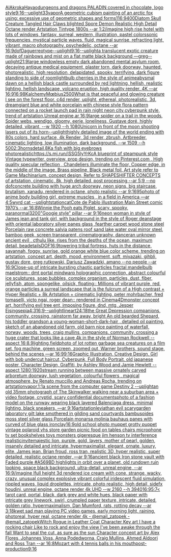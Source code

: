 [AlAkroka](https://www.ebank.nz/aiartgenerator?category=AlAkroka)[Hayao](https://www.ebank.nz/aiartgenerator?category=Hayao)[dungeons and dragons PALADIN covered in chocolate, logo style](https://www.ebank.nz/aiartgenerator?category=dungeons%20and%20dragons%20PALADIN%20covered%20in%20chocolate%2C%20logo%20style)[9:16](https://www.ebank.nz/aiartgenerator?category=9%3A16)[--uplight](https://www.ebank.nz/aiartgenerator?category=--uplight)[33](https://www.ebank.nz/aiartgenerator?category=33)[vapor](https://www.ebank.nz/aiartgenerator?category=vapor)[A geometric cubism painting of an arctic fox using: excessive use of geometric shapes and forms](https://www.ebank.nz/aiartgenerator?category=A%20geometric%20cubism%20painting%20of%20an%20arctic%20fox%20using%3A%20excessive%20use%20of%20geometric%20shapes%20and%20forms)[1](https://www.ebank.nz/aiartgenerator?category=1)[16:9](https://www.ebank.nz/aiartgenerator?category=16%3A9)[400](https://www.ebank.nz/aiartgenerator?category=400)[Diatom Skull Creature Tangled Hair Claws blighted Spore Demon Realistic High Detail Octane render Artstation Tintype 1800s --ar 1:2](https://www.ebank.nz/aiartgenerator?category=Diatom%20Skull%20Creature%20Tangled%20Hair%20Claws%20blighted%20Spore%20Demon%20Realistic%20High%20Detail%20Octane%20render%20Artstation%20Tintype%201800s%20--ar%201%3A2)[/imagine high rise hotel with lots of windows, fantasy, surreal, western, illustration, pastel colors](https://www.ebank.nz/aiartgenerator?category=/imagine%20high%20rise%20hotel%20with%20lots%20of%20windows%2C%20fantasy%2C%20surreal%2C%20western%2C%20illustration%2C%20pastel%20colors)[sonic frequencies, mystical particle waves, fluid, magical sunrise, refracting light, vibrant, macro photography, psychedelic, octane --ar 16:9](https://www.ebank.nz/aiartgenerator?category=sonic%20frequencies%2C%20mystical%20particle%20waves%2C%20fluid%2C%20magical%20sunrise%2C%20refracting%20light%2C%20vibrant%2C%20macro%20photography%2C%20psychedelic%2C%20octane%20--ar%2016%3A9)[dof](https://www.ebank.nz/aiartgenerator?category=dof)[Daguerreotype](https://www.ebank.nz/aiartgenerator?category=Daguerreotype)[--uplight](https://www.ebank.nz/aiartgenerator?category=--uplight)[9:16](https://www.ebank.nz/aiartgenerator?category=9%3A16)[--uplight](https://www.ebank.nz/aiartgenerator?category=--uplight)[a translucent exotic creature made of rainbows and mist on a flat matte black background —greg](https://www.ebank.nz/aiartgenerator?category=a%20translucent%20exotic%20creature%20made%20of%20rainbows%20and%20mist%20on%20a%20flat%20matte%20black%20background%20%E2%80%94greg)[--uplight](https://www.ebank.nz/aiartgenerator?category=--uplight)[21:9](https://www.ebank.nz/aiartgenerator?category=21%3A9)[large windowless empty dark abandoned mental asylum room, decaying antique medical equipment, plaster torn, dark doorway, haunted, photorealistic, high resolution, delapidated, spooky, terrifying, dark figure standing to side of room](https://www.ebank.nz/aiartgenerator?category=large%20windowless%20empty%20dark%20abandoned%20mental%20asylum%20room%2C%20decaying%20antique%20medical%20equipment%2C%20plaster%20torn%2C%20dark%20doorway%2C%20haunted%2C%20photorealistic%2C%20high%20resolution%2C%20delapidated%2C%20spooky%2C%20terrifying%2C%20dark%20figure%20standing%20to%20side%20of%20room)[lightbulb cherries in the style of anime](https://www.ebank.nz/aiartgenerator?category=lightbulb%20cherries%20in%20the%20style%20of%20anime)[abysmal dawn on a hellish black castle surrounded by red lightning, hellish, realistic lighting, hellish landscape, volcano eruption, high quality render, 4K —ar 16:9](https://www.ebank.nz/aiartgenerator?category=abysmal%20dawn%20on%20a%20hellish%20black%20castle%20surrounded%20by%20red%20lightning%2C%20hellish%2C%20realistic%20lighting%2C%20hellish%20landscape%2C%20volcano%20eruption%2C%20high%20quality%20render%2C%204K%20%E2%80%94ar%2016%3A9)[16:9](https://www.ebank.nz/aiartgenerator?category=16%3A9)[8K](https://www.ebank.nz/aiartgenerator?category=8K)[alchemy](https://www.ebank.nz/aiartgenerator?category=alchemy)[Mœbius](https://www.ebank.nz/aiartgenerator?category=M%C5%93bius)[2500](https://www.ebank.nz/aiartgenerator?category=2500)[What is that peaceful and glowing creature I see on the forest floor. c4d render, uplight,  ethereal, photorealistic, 3d,  dream](https://www.ebank.nz/aiartgenerator?category=What%20is%20that%20peaceful%20and%20glowing%20creature%20I%20see%20on%20the%20forest%20floor.%20c4d%20render%2C%20uplight%2C%20%20ethereal%2C%20photorealistic%2C%203d%2C%20%20dream)[giant blue and white porcelain with chinese style flora pattern connected on a rocket launch pad in rain night neon city,cyberpunk style, trend of artstation,Unreal engine,ar 16:9](https://www.ebank.nz/aiartgenerator?category=giant%20blue%20and%20white%20porcelain%20with%20chinese%20style%20flora%20pattern%20connected%20on%20a%20rocket%20launch%20pad%20in%20rain%20night%20neon%20city%2Ccyberpunk%20style%2C%20trend%20of%20artstation%2CUnreal%20engine%2Car%2016%3A9)[large spider on a trail in the woods, Spider webs, wendigo, gloomy, eerie, loneliness, Gustave doré, highly detailed, vibrant, --w 1920 --h 1080](https://www.ebank.nz/aiartgenerator?category=large%20spider%20on%20a%20trail%20in%20the%20woods%2C%20Spider%20webs%2C%20wendigo%2C%20gloomy%2C%20eerie%2C%20loneliness%2C%20Gustave%20dor%C3%A9%2C%20highly%20detailed%2C%20vibrant%2C%20--w%201920%20--h%201080)[Unicorn in front of the moon shooting lasers out of its horn](https://www.ebank.nz/aiartgenerator?category=Unicorn%20in%20front%20of%20the%20moon%20shooting%20lasers%20out%20of%20its%20horn)[--uplight](https://www.ebank.nz/aiartgenerator?category=--uplight)[highly detailed image of the world ending with 80s colors, hard surface, 4k Render, 3d render, zbrush, Artbreeder, cinematic lighting, low illumination, dark background. --w 1509 --h 500](https://www.ebank.nz/aiartgenerator?category=highly%20detailed%20image%20of%20the%20world%20ending%20with%2080s%20colors%2C%20hard%20surface%2C%204k%20Render%2C%203d%20render%2C%20zbrush%2C%20Artbreeder%2C%20cinematic%20lighting%2C%20low%20illumination%2C%20dark%20background.%20--w%201509%20--h%20500)[2:3](https://www.ebank.nz/aiartgenerator?category=2%3A3)[horns](https://www.ebank.nz/aiartgenerator?category=horns)[detail](https://www.ebank.nz/aiartgenerator?category=detail)[,8K](https://www.ebank.nz/aiartgenerator?category=%2C8K)[a fish with big eyebrows photorealistic](https://www.ebank.nz/aiartgenerator?category=a%20fish%20with%20big%20eyebrows%20photorealistic)[<https://s.mj.run/iSSG5lyYrKc>](https://www.ebank.nz/aiartgenerator?category=%3Chttps%3A//s.mj.run/iSSG5lyYrKc%3E)[A blueprint of steampunk style Vintage typewriter,  overview, prop design,  trending on Pinterest.com  , High quality specular reflection ,  Chandeliers illuminate the floor, Copper  edge, in the middle of the image, Brass pipeline,  Black metal foil,  Art style refer to Game Machinarium.  concept design, Refer to SHAPESHIFTER CONCEPTS  of artstation, cinematic,  8k, high detailed,  post processing    --ar 5:9   --no dof](https://www.ebank.nz/aiartgenerator?category=A%20blueprint%20of%20steampunk%20style%20Vintage%20typewriter%2C%20%20overview%2C%20prop%20design%2C%20%20trending%20on%20Pinterest.com%20%20%2C%20High%20quality%20specular%20reflection%20%2C%20%20Chandeliers%20illuminate%20the%20floor%2C%20Copper%20%20edge%2C%20in%20the%20middle%20of%20the%20image%2C%20Brass%20pipeline%2C%20%20Black%20metal%20foil%2C%20%20Art%20style%20refer%20to%20Game%20Machinarium.%20%20concept%20design%2C%20Refer%20to%20SHAPESHIFTER%20CONCEPTS%20%20of%20artstation%2C%20cinematic%2C%20%208k%2C%20high%20detailed%2C%20%20post%20processing%20%20%20%20--ar%205%3A9%20%20%20--no%20dof)[concrete building with huge arch doorway, neon signs, big staircase, brutalism, xanadu, rendered in octane, photo realistic --ar 9:16](https://www.ebank.nz/aiartgenerator?category=concrete%20building%20with%20huge%20arch%20doorway%2C%20neon%20signs%2C%20big%20staircase%2C%20brutalism%2C%20xanadu%2C%20rendered%20in%20octane%2C%20photo%20realistic%20--ar%209%3A16)[95](https://www.ebank.nz/aiartgenerator?category=95)[photo of anime body building girl, extreme muscles , in a field in America —ar 4:5](https://www.ebank.nz/aiartgenerator?category=photo%20of%20anime%20body%20building%20girl%2C%20extreme%20muscles%20%2C%20in%20a%20field%20in%20America%20%E2%80%94ar%204%3A5)[wyrd cat --uplight](https://www.ebank.nz/aiartgenerator?category=wyrd%20cat%20--uplight)[station](https://www.ebank.nz/aiartgenerator?category=station)[cat](https://www.ebank.nz/aiartgenerator?category=cat)[Cote de Pablo illustration Main Street comic 1970’s --ar 16:8](https://www.ebank.nz/aiartgenerator?category=Cote%20de%20Pablo%20illustration%20Main%20Street%20comic%201970%E2%80%99s%20--ar%2016%3A8)[Winnie the Pooh eats Piglet, scary, spooky, paranormal](https://www.ebank.nz/aiartgenerator?category=Winnie%20the%20Pooh%20eats%20Piglet%2C%20scary%2C%20spooky%2C%20paranormal)[3200](https://www.ebank.nz/aiartgenerator?category=3200)["Googie style" pillar --ar 9:16](https://www.ebank.nz/aiartgenerator?category=%22Googie%20style%22%20pillar%20--ar%209%3A16)[neon woman in style of James jean and tank girl, with background in the style of Roger dean](https://www.ebank.nz/aiartgenerator?category=neon%20woman%20in%20style%20of%20James%20jean%20and%20tank%20girl%2C%20with%20background%20in%20the%20style%20of%20Roger%20dean)[stage with oriental laboratory silver panes glass ,fearther carpet wood stone steel Porcelain raw concrete salvia patens roof sand lake water oval mirror steel, bamboo geek, screen transparent, cinematography, dancer](https://www.ebank.nz/aiartgenerator?category=stage%20with%20oriental%20laboratory%20silver%20panes%20glass%20%2Cfearther%20carpet%20wood%20stone%20steel%20Porcelain%20raw%20concrete%20salvia%20patens%20roof%20sand%20lake%20water%20oval%20mirror%20steel%2C%20bamboo%20geek%2C%20screen%20transparent%2C%20cinematography%2C%20dancer)[an unknown ancient evil , cthulu like, rises from the depths of the ocean,  maximum detail, bea](https://www.ebank.nz/aiartgenerator?category=an%20unknown%20ancient%20evil%20%2C%20cthulu%20like%2C%20rises%20from%20the%20depths%20of%20the%20ocean%2C%20%20maximum%20detail%2C%20bea)[details](https://www.ebank.nz/aiartgenerator?category=details)[DOF](https://www.ebank.nz/aiartgenerator?category=DOF)[16:9](https://www.ebank.nz/aiartgenerator?category=16%3A9)[towering tribal fortress, huts in the distance, savannah, foggy, sunrise, gold orange white blue color scheme, trending on artstation, concept art, depth, mood, environment, soft, miyazaki, gihbli, gustav dore, greg rutkowski, Dariusz Zawadzki, amano --no people --ar 16:9](https://www.ebank.nz/aiartgenerator?category=towering%20tribal%20fortress%2C%20huts%20in%20the%20distance%2C%20savannah%2C%20foggy%2C%20sunrise%2C%20gold%20orange%20white%20blue%20color%20scheme%2C%20trending%20on%20artstation%2C%20concept%20art%2C%20depth%2C%20mood%2C%20environment%2C%20soft%2C%20miyazaki%2C%20gihbli%2C%20gustav%20dore%2C%20greg%20rutkowski%2C%20Dariusz%20Zawadzki%2C%20amano%20--no%20people%20--ar%2016%3A9)[Close-up of intricate bursting chaotic particles fractal mandelbulb maelstrom:: dmt portal mindwarp holographic connection, abstract colourful ice sculptures, soap bubbles, complex organism, particles, dust, fiber, jellyfish, atom, spongelike, oilsick, floating:: Millions of vibrant purple, red, orange particles a surreal landscape that is the fulcrum of a High contrast + Hyper Realistic + 8k Artstation + cinematic lighting, peter mohrbacher, fred tomaselli, victo ngai, roger dean:: rendered in Cinema4D](https://www.ebank.nz/aiartgenerator?category=Close-up%20of%20intricate%20bursting%20chaotic%20particles%20fractal%20mandelbulb%20maelstrom%3A%3A%20dmt%20portal%20mindwarp%20holographic%20connection%2C%20abstract%20colourful%20ice%20sculptures%2C%20soap%20bubbles%2C%20complex%20organism%2C%20particles%2C%20dust%2C%20fiber%2C%20jellyfish%2C%20atom%2C%20spongelike%2C%20oilsick%2C%20floating%3A%3A%20Millions%20of%20vibrant%20purple%2C%20red%2C%20orange%20particles%20a%20surreal%20landscape%20that%20is%20the%20fulcrum%20of%20a%20High%20contrast%20%2B%20Hyper%20Realistic%20%2B%208k%20Artstation%20%2B%20cinematic%20lighting%2C%20peter%20mohrbacher%2C%20fred%20tomaselli%2C%20victo%20ngai%2C%20roger%20dean%3A%3A%20rendered%20in%20Cinema4D)[monster concept art, horrifying evil tree ent, imposing figure, dnd, mtg, Jesper Ejsing](https://www.ebank.nz/aiartgenerator?category=monster%20concept%20art%2C%20horrifying%20evil%20tree%20ent%2C%20imposing%20figure%2C%20dnd%2C%20mtg%2C%20Jesper%20Ejsing)[sepia](https://www.ebank.nz/aiartgenerator?category=sepia)[4:3](https://www.ebank.nz/aiartgenerator?category=4%3A3)[16:9](https://www.ebank.nz/aiartgenerator?category=16%3A9)[--uplight](https://www.ebank.nz/aiartgenerator?category=--uplight)[lineart](https://www.ebank.nz/aiartgenerator?category=lineart)[24:18](https://www.ebank.nz/aiartgenerator?category=24%3A18)[the Great Depression  companions, community, crossing, rainstorm far away, bright An old bearded Shepard, his toddler grandson a young-woman-short-dark-hair , detailed oil painting, sketch of an abandoned old farm, old barn nice painting of waterfall, norway, woods, trees, craig mullins,  companions, community, crossing a huge crater that looks like a cave 4k in the style of Norman Rockwell --aspect 16:8](https://www.ebank.nz/aiartgenerator?category=the%20Great%20Depression%20%20companions%2C%20community%2C%20crossing%2C%20rainstorm%20far%20away%2C%20bright%20An%20old%20bearded%20Shepard%2C%20his%20toddler%20grandson%20a%20young-woman-short-dark-hair%20%2C%20detailed%20oil%20painting%2C%20sketch%20of%20an%20abandoned%20old%20farm%2C%20old%20barn%20nice%20painting%20of%20waterfall%2C%20norway%2C%20woods%2C%20trees%2C%20craig%20mullins%2C%20%20companions%2C%20community%2C%20crossing%20a%20huge%20crater%20that%20looks%20like%20a%20cave%204k%20in%20the%20style%20of%20Norman%20Rockwell%20--aspect%2016%3A8)[.9](https://www.ebank.nz/aiartgenerator?category=.9)[lighting,](https://www.ebank.nz/aiartgenerator?category=lighting%2C)[field](https://www.ebank.nz/aiartgenerator?category=field)[photo of lot rotten garbage sea creatures on a film set, fog machine, green screen, zoomed out, Warner brothers, sound stage, behind the scenes —ar 16:9](https://www.ebank.nz/aiartgenerator?category=photo%20of%20lot%20rotten%20garbage%20sea%20creatures%20on%20a%20film%20set%2C%20fog%20machine%2C%20green%20screen%2C%20zoomed%20out%2C%20Warner%20brothers%2C%20sound%20stage%2C%20behind%20the%20scenes%20%E2%80%94ar%2016%3A9)[9:16](https://www.ebank.nz/aiartgenerator?category=9%3A16)[Graphic Illustration, Creative Design, Girl with bob undercut haircut, Cyberpunk, Full Body Portrait, old japanese poster, Character Design, Graffiti, by Ashley Wood and Jamie Hewlett --aspect 1280:1920](https://www.ebank.nz/aiartgenerator?category=Graphic%20Illustration%2C%20Creative%20Design%2C%20Girl%20with%20bob%20undercut%20haircut%2C%20Cyberpunk%2C%20Full%20Body%20Portrait%2C%20old%20japanese%20poster%2C%20Character%20Design%2C%20Graffiti%2C%20by%20Ashley%20Wood%20and%20Jamie%20Hewlett%20--aspect%201280%3A1920)[stream running between massive ornately carved arboretum doorway, lush vegetation, colourful flowers , magical atmosphere, by Renato muccillo and Andreas Rocha, trending on artstation](https://www.ebank.nz/aiartgenerator?category=stream%20running%20between%20massive%20ornately%20carved%20arboretum%20doorway%2C%20lush%20vegetation%2C%20colourful%20flowers%20%2C%20magical%20atmosphere%2C%20by%20Renato%20muccillo%20and%20Andreas%20Rocha%2C%20trending%20on%20artstation)[vapor,](https://www.ebank.nz/aiartgenerator?category=vapor%2C)[1:1](https://www.ebank.nz/aiartgenerator?category=1%3A1)[a scene from the computer game Destiny 2 --uplight](https://www.ebank.nz/aiartgenerator?category=a%20scene%20from%20the%20computer%20game%20Destiny%202%20--uplight)[an old 35mm photograph of The Skinwalker walking near a suburban area + video footage, cryptid, scary confidential documents](https://www.ebank.nz/aiartgenerator?category=an%20old%2035mm%20photograph%20of%20The%20Skinwalker%20walking%20near%20a%20suburban%20area%20%2B%20video%20footage%2C%20cryptid%2C%20scary%20confidential%20documents)[photo of a fashion model on the runway wearing black layered Balenciaga dress, minimal lighting, black sneakers, —ar 9:16](https://www.ebank.nz/aiartgenerator?category=photo%20of%20a%20fashion%20model%20on%20the%20runway%20wearing%20black%20layered%20Balenciaga%20dress%2C%20minimal%20lighting%2C%20black%20sneakers%2C%20%E2%80%94ar%209%3A16)[artstation](https://www.ebank.nz/aiartgenerator?category=artstation)[leviathan evil scary](https://www.ebank.nz/aiartgenerator?category=leviathan%20evil%20scary)[garden laboratory  gilt lake  smothered in gilding sand courtyards bambusoides moss steel silver glass  Porcelain monarsa molinia bauhaus panes with curved of blue glass iron](https://www.ebank.nz/aiartgenerator?category=garden%20laboratory%20%20gilt%20lake%20%20smothered%20in%20gilding%20sand%20courtyards%20bambusoides%20moss%20steel%20silver%20glass%20%20Porcelain%20monarsa%20molinia%20bauhaus%20panes%20with%20curved%20of%20blue%20glass%20iron)[clay](https://www.ebank.nz/aiartgenerator?category=clay)[16:9](https://www.ebank.nz/aiartgenerator?category=16%3A9)[old school photo muppet grotty puppet vintage polaroid vhs store garden picnic food on tables chairs microphone tv set bookshelves toys monsters gigeresque jim henson tv interference realistic](https://www.ebank.nz/aiartgenerator?category=old%20school%20photo%20muppet%20grotty%20puppet%20vintage%20polaroid%20vhs%20store%20garden%20picnic%20food%20on%20tables%20chairs%20microphone%20tv%20set%20bookshelves%20toys%20monsters%20gigeresque%20jim%20henson%20tv%20interference%20realistic)[invite](https://www.ebank.nz/aiartgenerator?category=invite)[majestic lion, purple, gold, layers, mother of pearl, golden, insanely detailed and intricate, hypermaximalist, elegant, ornate, luxury, elite, James jean, Brian froud, ross tran, realistic 3D, hyper realistic, super detailed, realistic octane render, —ar 9:16](https://www.ebank.nz/aiartgenerator?category=majestic%20lion%2C%20purple%2C%20gold%2C%20layers%2C%20mother%20of%20pearl%2C%20golden%2C%20insanely%20detailed%20and%20intricate%2C%20hypermaximalist%2C%20elegant%2C%20ornate%2C%20luxury%2C%20elite%2C%20James%20jean%2C%20Brian%20froud%2C%20ross%20tran%2C%20realistic%203D%2C%20hyper%20realistic%2C%20super%20detailed%2C%20realistic%20octane%20render%2C%20%E2%80%94ar%209%3A16)[ancient black Iron stone vault with Faded purple #A569BD highlights in orbit over a planet, old rundown ruin looking, space black background, ultra-detail, unreal engine, --ar 16:9](https://www.ebank.nz/aiartgenerator?category=ancient%20black%20Iron%20stone%20vault%20with%20Faded%20purple%20%23A569BD%20highlights%20in%20orbit%20over%20a%20planet%2C%20old%20rundown%20ruin%20looking%2C%20space%20black%20background%2C%20ultra-detail%2C%20unreal%20engine%2C%20--ar%2016%3A9)[/imagine lfull height 3d rendered ice cream with cone,  strange, wacky, crazy, unusual complex explosive vibrant colorful iridescent  fluid simulation, rippled waves, liquid droplettes, intricate, photo realistic, high detail, sidefx houdini, unreal engine, octane render 4k UHD --w 2160 --h 3940](https://www.ebank.nz/aiartgenerator?category=/imagine%20lfull%20height%203d%20rendered%20ice%20cream%20with%20cone%2C%20%20strange%2C%20wacky%2C%20crazy%2C%20unusual%20complex%20explosive%20vibrant%20colorful%20iridescent%20%20fluid%20simulation%2C%20rippled%20waves%2C%20liquid%20droplettes%2C%20intricate%2C%20photo%20realistic%2C%20high%20detail%2C%20sidefx%20houdini%2C%20unreal%20engine%2C%20octane%20render%204k%20UHD%20--w%202160%20--h%203940)[16:9](https://www.ebank.nz/aiartgenerator?category=16%3A9)[5:7](https://www.ebank.nz/aiartgenerator?category=5%3A7)[< tarot card, portal, black, dark grey and white hues, black paper with intricate grey linework, swirl, crumpled paper texture, intricate, detailed, golden ratio, hypermaximalism, Dan Mumford, rats, rotting decay --ar 3:1](https://www.ebank.nz/aiartgenerator?category=%3C%20tarot%20card%2C%20portal%2C%20black%2C%20dark%20grey%20and%20white%20hues%2C%20black%20paper%20with%20intricate%20grey%20linework%2C%20swirl%2C%20crumpled%20paper%20texture%2C%20intricate%2C%20detailed%2C%20golden%20ratio%2C%20hypermaximalism%2C%20Dan%20Mumford%2C%20rats%2C%20rotting%20decay%20--ar%203%3A1)[8k](https://www.ebank.nz/aiartgenerator?category=8k)[wet sad man playing PC video games, early morning light, raining, photoreal, hyper real, octane render 4k - @email_zatopek - @email_zatopek](https://www.ebank.nz/aiartgenerator?category=wet%20sad%20man%20playing%20PC%20video%20games%2C%20early%20morning%20light%2C%20raining%2C%20photoreal%2C%20hyper%20real%2C%20octane%20render%204k%20-%20%40email_zatopek%20-%20%40email_zatopek)[Witch Rogue in Leather Coat Character Key art I have a rocking chair Like to rock and enjoy the view I've been awake through the fall Want to seal the cut, as sure as the sun Character concept art by Alex Flores, Johannes Voss, Anna Podedworna, Craig Mullins, Ahmed Aldoori and Ross Tran --ar 16:8](https://www.ebank.nz/aiartgenerator?category=Witch%20Rogue%20in%20Leather%20Coat%20Character%20Key%20art%20I%20have%20a%20rocking%20chair%20Like%20to%20rock%20and%20enjoy%20the%20view%20I%27ve%20been%20awake%20through%20the%20fall%20Want%20to%20seal%20the%20cut%2C%20as%20sure%20as%20the%20sun%20Character%20concept%20art%20by%20Alex%20Flores%2C%20Johannes%20Voss%2C%20Anna%20Podedworna%2C%20Craig%20Mullins%2C%20Ahmed%20Aldoori%20and%20Ross%20Tran%20--ar%2016%3A8)[Mozart with 4 tennis balls in his mouth](https://www.ebank.nz/aiartgenerator?category=Mozart%20with%204%20tennis%20balls%20in%20his%20mouth)[post-production](https://www.ebank.nz/aiartgenerator?category=post-production)[9:16](https://www.ebank.nz/aiartgenerator?category=9%3A16)